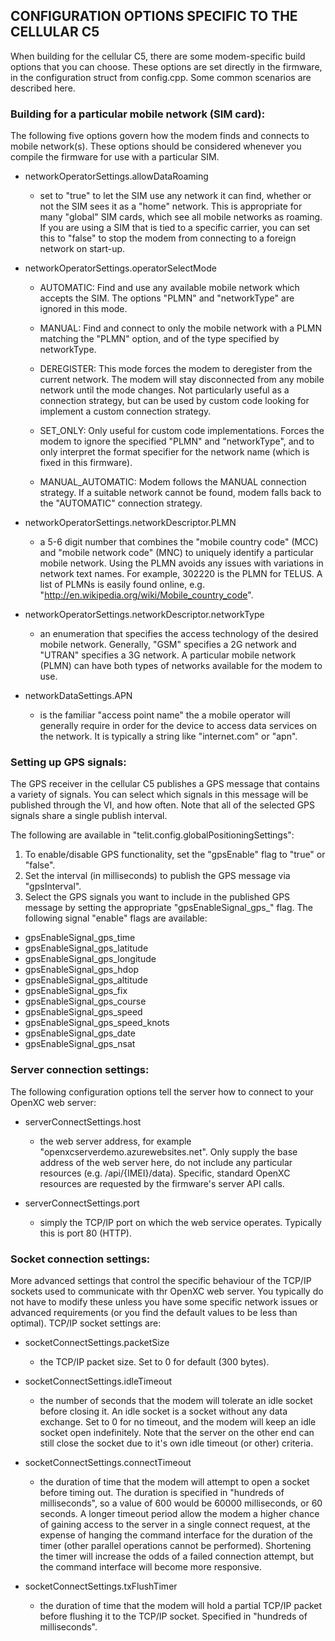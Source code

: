 ## CONFIGURATION OPTIONS SPECIFIC TO THE CELLULAR C5

When building for the cellular C5, there are some modem-specific build options that you can choose. These options are set directly in the firmware, in the configuration struct from config.cpp. Some common scenarios are described here.

### Building for a particular mobile network (SIM card):

The following five options govern how the modem finds and connects to mobile network(s). These options should be considered whenever you compile the firmware for use with a particular SIM.

  * networkOperatorSettings.allowDataRoaming

    * set to "true" to let the SIM use any network it can find, whether or not the SIM sees it as a "home" network. This is appropriate for many "global" SIM cards, which see all mobile networks as roaming. If you are using a SIM that is tied to a specific carrier, you can set this to "false" to stop the modem from connecting to a foreign network on start-up.

  * networkOperatorSettings.operatorSelectMode

    * AUTOMATIC: Find and use any available mobile network which accepts the SIM. The options "PLMN" and "networkType" are ignored in this mode.

    * MANUAL: Find and connect to only the mobile network with a PLMN matching the "PLMN" option, and of the type specified by networkType.

    * DEREGISTER: This mode forces the modem to deregister from the current network. The modem will stay disconnected from any mobile network until the mode changes. Not particularly useful as a connection strategy, but can be used by custom code looking for implement a custom connection strategy.  

    * SET_ONLY: Only useful for custom code implementations. Forces the modem to ignore the specified "PLMN" and "networkType", and to only interpret the format specifier for the network name (which is fixed in this firmware).

    * MANUAL_AUTOMATIC: Modem follows the MANUAL connection strategy. If a suitable network cannot be found, modem falls back to the "AUTOMATIC" connection strategy.
	  
  * networkOperatorSettings.networkDescriptor.PLMN
    
	* a 5-6 digit number that combines the "mobile country code" (MCC) and "mobile network code" (MNC) to uniquely identify a particular mobile network. Using the PLMN avoids any issues with variations in network text names. For example, 302220 is the PLMN for TELUS. A list of PLMNs is easily found online, e.g. "http://en.wikipedia.org/wiki/Mobile_country_code".
	
  * networkOperatorSettings.networkDescriptor.networkType
  
    * an enumeration that specifies the access technology of the desired mobile network. Generally, "GSM" specifies a 2G network and "UTRAN" specifies a 3G network. A particular mobile network (PLMN) can have both types of networks available for the modem to use.

  * networkDataSettings.APN

    * is the familiar "access point name" the a mobile operator will generally require in order for the device to access data services on the network. It is typically a string like "internet.com" or "apn".

### Setting up GPS signals:

The GPS receiver in the cellular C5 publishes a GPS message that contains a variety of signals. You can select which signals in this message will be published through the VI, and how often. Note that all of the selected GPS signals share a single publish interval.

The following are available in "telit.config.globalPositioningSettings":

1. To enable/disable GPS functionality, set the "gpsEnable" flag to "true" or "false".
2. Set the interval (in milliseconds) to publish the GPS message via "gpsInterval".
3. Select the GPS signals you want to include in the published GPS message by setting the appropriate "gpsEnableSignal\_gps\_" flag. The following signal "enable" flags are available:

  * gpsEnableSignal\_gps\_time 
  * gpsEnableSignal\_gps\_latitude 
  * gpsEnableSignal\_gps\_longitude 
  * gpsEnableSignal\_gps\_hdop  
  * gpsEnableSignal\_gps\_altitude  
  * gpsEnableSignal\_gps\_fix 
  * gpsEnableSignal\_gps\_course  
  * gpsEnableSignal\_gps\_speed 
  * gpsEnableSignal\_gps\_speed\_knots 
  * gpsEnableSignal\_gps\_date 
  * gpsEnableSignal\_gps\_nsat 

### Server connection settings:

The following configuration options tell the server how to connect to your OpenXC web server:

  * serverConnectSettings.host
  
    * the web server address, for example "openxcserverdemo.azurewebsites.net". Only supply the base address of the web server here, do not include any particular resources (e.g. /api/{IMEI}/data). Specific, standard OpenXC resources are requested by the firmware's server API calls.

  * serverConnectSettings.port
  
    * simply the TCP/IP port on which the web service operates. Typically this is port 80 (HTTP).

### Socket connection settings:

More advanced settings that control the specific behaviour of the TCP/IP sockets used to communicate with thr OpenXC web server. You typically do not have to modify these unless you have some specific network issues or advanced requirements (or you find the default values to be less than optimal). TCP/IP socket settings are:

  * socketConnectSettings.packetSize
  
    * the TCP/IP packet size. Set to 0 for default (300 bytes).
	
  * socketConnectSettings.idleTimeout
  
    * the number of seconds that the modem will tolerate an idle socket before closing it. An idle socket is a socket without any data exchange. Set to 0 for no timeout, and the modem will keep an idle socket open indefinitely. Note that the server on the other end can still close the socket due to it's own idle timeout (or other) criteria.
	
  * socketConnectSettings.connectTimeout
  
    * the duration of time that the modem will attempt to open a socket before timing out. The duration is specified in "hundreds of milliseconds", so a value of 600 would be 60000 milliseconds, or 60 seconds. A longer timeout period allow the modem a higher chance of gaining access to the server in a single connect request, at the expense of hanging the command interface for the duration of the timer (other parallel operations cannot be performed). Shortening the timer will increase the odds of a failed connection attempt, but the command interface will become more responsive.
	
  * socketConnectSettings.txFlushTimer
  
    * the duration of time that the modem will hold a partial TCP/IP packet before flushing it to the TCP/IP socket. Specified in "hundreds of milliseconds".